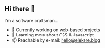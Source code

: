 ## Hi there 👋

I'm a software craftsman...
- 🔭 Currently working on web-based projects
- 🌱 Learning more about CSS & Javascript
- 📫 Reachable by e-mail: hello@elekere.blog

